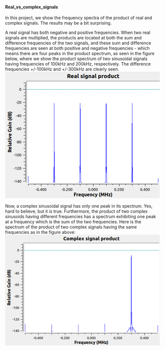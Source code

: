#### Real_vs_complex_signals

In this project, we show the frequency spectra of the product of real and complex signals.  The results may be a bit surprising. 

A real signal has both negative and positive frequencies.  When two real signals are multiplied, the products are located at both the sum and difference frequencies of the two signals, and these sum and difference frequencies are seen at both positive and negative frequencies - which means there are four peaks in the product spectrum, as seen in the figure below,  where we show the product spectrum of two sinusoidal signals having frequencies of 100kHz and 200kHz, respectively.  The difference frequencies +/-100kHz and +/-300kHz are clearly seen.  
![image](https://github.com/michaelalex94536/GRCProjects/blob/main/Images/real_signal_product_spectrum.png)

Now, a complex sinusoidal signal has only one peak in its spectrum.  Yes, hard to believe, but it is true.  Furthermore, the product of two complex sinusoids having different frequencies has a spectrum exhibiting one peak at a frequency which is the sum of the two frequencies.  Here is the spectrum of the product of two complex signals having the same frequencies as in the figure above: 
![image](https://github.com/michaelalex94536/GRCProjects/blob/main/Images/complex_signal_product_spectrum.png)
